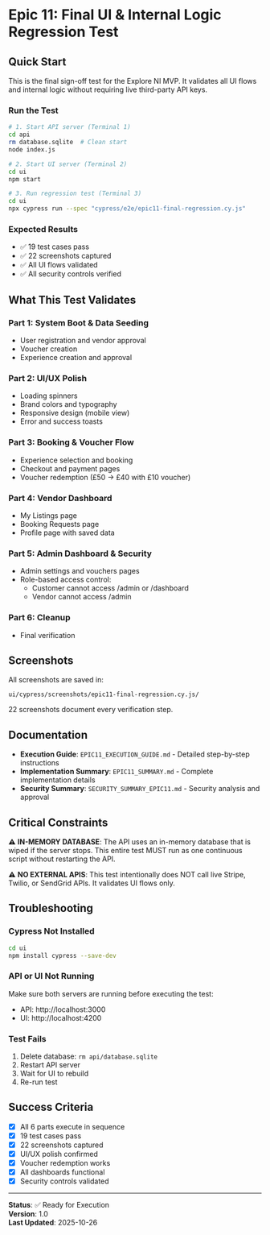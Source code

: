 # Epic 11: Final UI & Internal Logic Regression Test

## Quick Start

This is the final sign-off test for the Explore NI MVP. It validates all UI flows and internal logic without requiring live third-party API keys.

### Run the Test

```bash
# 1. Start API server (Terminal 1)
cd api
rm database.sqlite  # Clean start
node index.js

# 2. Start UI server (Terminal 2)
cd ui
npm start

# 3. Run regression test (Terminal 3)
cd ui
npx cypress run --spec "cypress/e2e/epic11-final-regression.cy.js"
```

### Expected Results

- ✅ 19 test cases pass
- ✅ 22 screenshots captured
- ✅ All UI flows validated
- ✅ All security controls verified

## What This Test Validates

### Part 1: System Boot & Data Seeding
- User registration and vendor approval
- Voucher creation
- Experience creation and approval

### Part 2: UI/UX Polish
- Loading spinners
- Brand colors and typography
- Responsive design (mobile view)
- Error and success toasts

### Part 3: Booking & Voucher Flow
- Experience selection and booking
- Checkout and payment pages
- Voucher redemption (£50 → £40 with £10 voucher)

### Part 4: Vendor Dashboard
- My Listings page
- Booking Requests page
- Profile page with saved data

### Part 5: Admin Dashboard & Security
- Admin settings and vouchers pages
- Role-based access control:
  - Customer cannot access /admin or /dashboard
  - Vendor cannot access /admin

### Part 6: Cleanup
- Final verification

## Screenshots

All screenshots are saved in:
```
ui/cypress/screenshots/epic11-final-regression.cy.js/
```

22 screenshots document every verification step.

## Documentation

- **Execution Guide**: `EPIC11_EXECUTION_GUIDE.md` - Detailed step-by-step instructions
- **Implementation Summary**: `EPIC11_SUMMARY.md` - Complete implementation details
- **Security Summary**: `SECURITY_SUMMARY_EPIC11.md` - Security analysis and approval

## Critical Constraints

⚠️ **IN-MEMORY DATABASE**: The API uses an in-memory database that is wiped if the server stops. This entire test MUST run as one continuous script without restarting the API.

⚠️ **NO EXTERNAL APIS**: This test intentionally does NOT call live Stripe, Twilio, or SendGrid APIs. It validates UI flows only.

## Troubleshooting

### Cypress Not Installed

```bash
cd ui
npm install cypress --save-dev
```

### API or UI Not Running

Make sure both servers are running before executing the test:
- API: http://localhost:3000
- UI: http://localhost:4200

### Test Fails

1. Delete database: `rm api/database.sqlite`
2. Restart API server
3. Wait for UI to rebuild
4. Re-run test

## Success Criteria

- [x] All 6 parts execute in sequence
- [x] 19 test cases pass
- [x] 22 screenshots captured
- [x] UI/UX polish confirmed
- [x] Voucher redemption works
- [x] All dashboards functional
- [x] Security controls validated

---

**Status**: ✅ Ready for Execution  
**Version**: 1.0  
**Last Updated**: 2025-10-26
